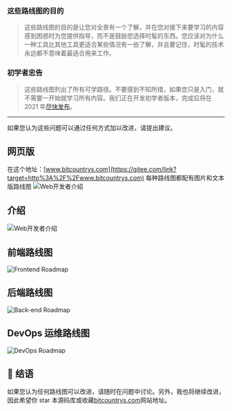 ### **这些路线图的目的**

> 这些路线图的目的是让您对全景有一个了解，并在您对接下来要学习的内容感到困惑时为您提供指导，而不是鼓励您选择时髦的东西。您应该对为什么一种工具比其他工具更适合某些情况有一些了解，并且要记住，时髦的技术永远都不意味着最适合用来工作。

### **初学者忠告**

> 这些路线图列出了所有可学路径。不要感到不知所措，如果您只是入门，就不需要一开始就学习所有内容。我们正在开发初学者版本，完成后将在 2021 年[尽快发布](https://gitee.com/link?target=http%3A%2F%2Fwww.bitcountrys.com)。

------

如果您认为这些问题可以通过任何方式加以改进，请提出建议。

## 网页版

在这个地址：[www.bitcountrys.com](https://gitee.com/link?target=http%3A%2F%2Fwww.bitcountrys.com) 每种路线图都配有图片和文本版路线图 ![Web开发者介绍](https://gitee.com/ironman1987/chinese-developer-roadmap/raw/chinese-master/img/res.jpg?v=2021)

## 介绍

![Web开发者介绍](https://gitee.com/ironman1987/chinese-developer-roadmap/raw/chinese-master/img/intro.png?v=2021)

## 前端路线图

![Frontend Roadmap](https://gitee.com/ironman1987/chinese-developer-roadmap/raw/chinese-master/img/frontend.png?year-2021-2)

## 后端路线图

![Back-end Roadmap](https://gitee.com/ironman1987/chinese-developer-roadmap/raw/chinese-master/img/backend.png?year-2021-2)

## DevOps 运维路线图

![DevOps Roadmap](https://gitee.com/ironman1987/chinese-developer-roadmap/raw/chinese-master/img/devops.png)

## 🚦 结语

如果您认为任何路线图可以改进，请随时在问题中讨论。另外，我也将继续改进，因此希望你 star 本源码库或收藏[bitcountrys.com](https://gitee.com/link?target=http%3A%2F%2Fwww.bitcountrys.com)网站地址。